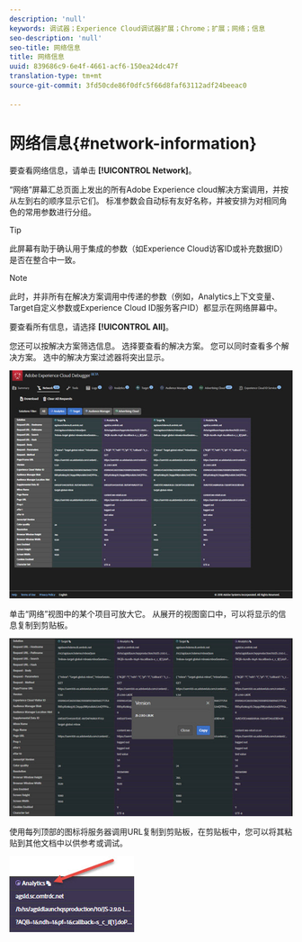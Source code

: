 ```yaml
---
description: 'null'
keywords: 调试器；Experience Cloud调试器扩展；Chrome；扩展；网络；信息
seo-description: 'null'
seo-title: 网络信息
title: 网络信息
uuid: 839686c9-6e4f-4661-acf6-150ea24dc47f
translation-type: tm+mt
source-git-commit: 3fd50cde86f0dfc5f66d8faf63112adf24beeac0

---
```



# 网络信息{#network-information}

要查看网络信息，请单击 **[!UICONTROL Network]**。

“网络”屏幕汇总页面上发出的所有Adobe Experience cloud解决方案调用，并按从左到右的顺序显示它们。 标准参数会自动标有友好名称，并被安排为对相同角色的常用参数进行分组。

>[!TIP]
>
>此屏幕有助于确认用于集成的参数（如Experience Cloud访客ID或补充数据ID）是否在整合中一致。

>[!NOTE]
>
>此时，并非所有在解决方案调用中传递的参数（例如，Analytics上下文变量、Target自定义参数或Experience Cloud ID服务客户ID）都显示在网络屏幕中。

要查看所有信息，请选择 **[!UICONTROL All]**。

您还可以按解决方案筛选信息。 选择要查看的解决方案。 您可以同时查看多个解决方案。 选中的解决方案过滤器将突出显示。

![](assets/network.jpg)

单击“网络”视图中的某个项目可放大它。 从展开的视图窗口中，可以将显示的信息复制到剪贴板。

![](assets/network-jsversion.jpg)

使用每列顶部的图标将服务器调用URL复制到剪贴板，在剪贴板中，您可以将其粘贴到其他文档中以供参考或调试。

![](assets/copy.jpg)

